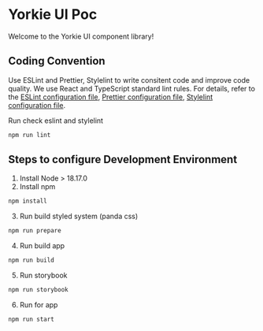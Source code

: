 # Yorkie UI Poc

Welcome to the Yorkie UI component library!

## Coding Convention

Use ESLint and Prettier, Stylelint to write consitent code and improve code quality. We use React and TypeScript standard lint rules. For details, refer to the [ESLint configuration file](./.eslintrc.json), [Prettier configuration file](./prettier.config.js), [Stylelint configuration file](./.stylelintrc.json).

Run check eslint and stylelint

```sh
npm run lint
```

## Steps to configure Development Environment

1. Install Node > 18.17.0
2. Install npm

```sh
npm install
```

3. Run build styled system (panda css)

```sh
npm run prepare
```

4. Run build app

```sh
npm run build
```

5. Run storybook

```sh
npm run storybook
```

6. Run for app

```sh
npm run start
```
